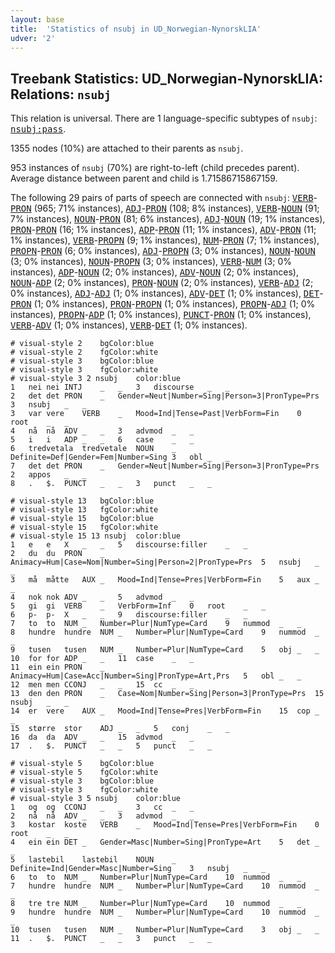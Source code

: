 ```yaml
---
layout: base
title:  'Statistics of nsubj in UD_Norwegian-NynorskLIA'
udver: '2'
---
```


## Treebank Statistics: UD_Norwegian-NynorskLIA: Relations: `nsubj`

This relation is universal.
There are 1 language-specific subtypes of `nsubj`: <tt><a href="no_nynorsklia-dep-nsubj-pass.html">nsubj:pass</a></tt>.

1355 nodes (10%) are attached to their parents as `nsubj`.

953 instances of `nsubj` (70%) are right-to-left (child precedes parent).
Average distance between parent and child is 1.71586715867159.

The following 29 pairs of parts of speech are connected with `nsubj`: <tt><a href="no_nynorsklia-pos-VERB.html">VERB</a></tt>-<tt><a href="no_nynorsklia-pos-PRON.html">PRON</a></tt> (965; 71% instances), <tt><a href="no_nynorsklia-pos-ADJ.html">ADJ</a></tt>-<tt><a href="no_nynorsklia-pos-PRON.html">PRON</a></tt> (108; 8% instances), <tt><a href="no_nynorsklia-pos-VERB.html">VERB</a></tt>-<tt><a href="no_nynorsklia-pos-NOUN.html">NOUN</a></tt> (91; 7% instances), <tt><a href="no_nynorsklia-pos-NOUN.html">NOUN</a></tt>-<tt><a href="no_nynorsklia-pos-PRON.html">PRON</a></tt> (81; 6% instances), <tt><a href="no_nynorsklia-pos-ADJ.html">ADJ</a></tt>-<tt><a href="no_nynorsklia-pos-NOUN.html">NOUN</a></tt> (19; 1% instances), <tt><a href="no_nynorsklia-pos-PRON.html">PRON</a></tt>-<tt><a href="no_nynorsklia-pos-PRON.html">PRON</a></tt> (16; 1% instances), <tt><a href="no_nynorsklia-pos-ADP.html">ADP</a></tt>-<tt><a href="no_nynorsklia-pos-PRON.html">PRON</a></tt> (11; 1% instances), <tt><a href="no_nynorsklia-pos-ADV.html">ADV</a></tt>-<tt><a href="no_nynorsklia-pos-PRON.html">PRON</a></tt> (11; 1% instances), <tt><a href="no_nynorsklia-pos-VERB.html">VERB</a></tt>-<tt><a href="no_nynorsklia-pos-PROPN.html">PROPN</a></tt> (9; 1% instances), <tt><a href="no_nynorsklia-pos-NUM.html">NUM</a></tt>-<tt><a href="no_nynorsklia-pos-PRON.html">PRON</a></tt> (7; 1% instances), <tt><a href="no_nynorsklia-pos-PROPN.html">PROPN</a></tt>-<tt><a href="no_nynorsklia-pos-PRON.html">PRON</a></tt> (6; 0% instances), <tt><a href="no_nynorsklia-pos-ADJ.html">ADJ</a></tt>-<tt><a href="no_nynorsklia-pos-PROPN.html">PROPN</a></tt> (3; 0% instances), <tt><a href="no_nynorsklia-pos-NOUN.html">NOUN</a></tt>-<tt><a href="no_nynorsklia-pos-NOUN.html">NOUN</a></tt> (3; 0% instances), <tt><a href="no_nynorsklia-pos-NOUN.html">NOUN</a></tt>-<tt><a href="no_nynorsklia-pos-PROPN.html">PROPN</a></tt> (3; 0% instances), <tt><a href="no_nynorsklia-pos-VERB.html">VERB</a></tt>-<tt><a href="no_nynorsklia-pos-NUM.html">NUM</a></tt> (3; 0% instances), <tt><a href="no_nynorsklia-pos-ADP.html">ADP</a></tt>-<tt><a href="no_nynorsklia-pos-NOUN.html">NOUN</a></tt> (2; 0% instances), <tt><a href="no_nynorsklia-pos-ADV.html">ADV</a></tt>-<tt><a href="no_nynorsklia-pos-NOUN.html">NOUN</a></tt> (2; 0% instances), <tt><a href="no_nynorsklia-pos-NOUN.html">NOUN</a></tt>-<tt><a href="no_nynorsklia-pos-ADP.html">ADP</a></tt> (2; 0% instances), <tt><a href="no_nynorsklia-pos-PRON.html">PRON</a></tt>-<tt><a href="no_nynorsklia-pos-NOUN.html">NOUN</a></tt> (2; 0% instances), <tt><a href="no_nynorsklia-pos-VERB.html">VERB</a></tt>-<tt><a href="no_nynorsklia-pos-ADJ.html">ADJ</a></tt> (2; 0% instances), <tt><a href="no_nynorsklia-pos-ADJ.html">ADJ</a></tt>-<tt><a href="no_nynorsklia-pos-ADJ.html">ADJ</a></tt> (1; 0% instances), <tt><a href="no_nynorsklia-pos-ADV.html">ADV</a></tt>-<tt><a href="no_nynorsklia-pos-DET.html">DET</a></tt> (1; 0% instances), <tt><a href="no_nynorsklia-pos-DET.html">DET</a></tt>-<tt><a href="no_nynorsklia-pos-PRON.html">PRON</a></tt> (1; 0% instances), <tt><a href="no_nynorsklia-pos-PRON.html">PRON</a></tt>-<tt><a href="no_nynorsklia-pos-PROPN.html">PROPN</a></tt> (1; 0% instances), <tt><a href="no_nynorsklia-pos-PROPN.html">PROPN</a></tt>-<tt><a href="no_nynorsklia-pos-ADJ.html">ADJ</a></tt> (1; 0% instances), <tt><a href="no_nynorsklia-pos-PROPN.html">PROPN</a></tt>-<tt><a href="no_nynorsklia-pos-ADP.html">ADP</a></tt> (1; 0% instances), <tt><a href="no_nynorsklia-pos-PUNCT.html">PUNCT</a></tt>-<tt><a href="no_nynorsklia-pos-PRON.html">PRON</a></tt> (1; 0% instances), <tt><a href="no_nynorsklia-pos-VERB.html">VERB</a></tt>-<tt><a href="no_nynorsklia-pos-ADV.html">ADV</a></tt> (1; 0% instances), <tt><a href="no_nynorsklia-pos-VERB.html">VERB</a></tt>-<tt><a href="no_nynorsklia-pos-DET.html">DET</a></tt> (1; 0% instances).


~~~ conllu
# visual-style 2	bgColor:blue
# visual-style 2	fgColor:white
# visual-style 3	bgColor:blue
# visual-style 3	fgColor:white
# visual-style 3 2 nsubj	color:blue
1	nei	nei	INTJ	_	_	3	discourse	_	_
2	det	det	PRON	_	Gender=Neut|Number=Sing|Person=3|PronType=Prs	3	nsubj	_	_
3	var	vere	VERB	_	Mood=Ind|Tense=Past|VerbForm=Fin	0	root	_	_
4	nå	nå	ADV	_	_	3	advmod	_	_
5	i	i	ADP	_	_	6	case	_	_
6	tredvetala	tredvetale	NOUN	_	Definite=Def|Gender=Fem|Number=Sing	3	obl	_	_
7	det	det	PRON	_	Gender=Neut|Number=Sing|Person=3|PronType=Prs	2	appos	_	_
8	.	$.	PUNCT	_	_	3	punct	_	_

~~~


~~~ conllu
# visual-style 13	bgColor:blue
# visual-style 13	fgColor:white
# visual-style 15	bgColor:blue
# visual-style 15	fgColor:white
# visual-style 15 13 nsubj	color:blue
1	e	e	X	_	_	5	discourse:filler	_	_
2	du	du	PRON	_	Animacy=Hum|Case=Nom|Number=Sing|Person=2|PronType=Prs	5	nsubj	_	_
3	må	måtte	AUX	_	Mood=Ind|Tense=Pres|VerbForm=Fin	5	aux	_	_
4	nok	nok	ADV	_	_	5	advmod	_	_
5	gi	gi	VERB	_	VerbForm=Inf	0	root	_	_
6	p-	p-	X	_	_	9	discourse:filler	_	_
7	to	to	NUM	_	Number=Plur|NumType=Card	9	nummod	_	_
8	hundre	hundre	NUM	_	Number=Plur|NumType=Card	9	nummod	_	_
9	tusen	tusen	NUM	_	Number=Plur|NumType=Card	5	obj	_	_
10	for	for	ADP	_	_	11	case	_	_
11	ein	ein	PRON	_	Animacy=Hum|Case=Acc|Number=Sing|PronType=Art,Prs	5	obl	_	_
12	men	men	CCONJ	_	_	15	cc	_	_
13	den	den	PRON	_	Case=Nom|Number=Sing|Person=3|PronType=Prs	15	nsubj	_	_
14	er	vere	AUX	_	Mood=Ind|Tense=Pres|VerbForm=Fin	15	cop	_	_
15	større	stor	ADJ	_	_	5	conj	_	_
16	da	da	ADV	_	_	15	advmod	_	_
17	.	$.	PUNCT	_	_	5	punct	_	_

~~~


~~~ conllu
# visual-style 5	bgColor:blue
# visual-style 5	fgColor:white
# visual-style 3	bgColor:blue
# visual-style 3	fgColor:white
# visual-style 3 5 nsubj	color:blue
1	og	og	CCONJ	_	_	3	cc	_	_
2	nå	nå	ADV	_	_	3	advmod	_	_
3	kostar	koste	VERB	_	Mood=Ind|Tense=Pres|VerbForm=Fin	0	root	_	_
4	ein	ein	DET	_	Gender=Masc|Number=Sing|PronType=Art	5	det	_	_
5	lastebil	lastebil	NOUN	_	Definite=Ind|Gender=Masc|Number=Sing	3	nsubj	_	_
6	to	to	NUM	_	Number=Plur|NumType=Card	10	nummod	_	_
7	hundre	hundre	NUM	_	Number=Plur|NumType=Card	10	nummod	_	_
8	tre	tre	NUM	_	Number=Plur|NumType=Card	10	nummod	_	_
9	hundre	hundre	NUM	_	Number=Plur|NumType=Card	10	nummod	_	_
10	tusen	tusen	NUM	_	Number=Plur|NumType=Card	3	obj	_	_
11	.	$.	PUNCT	_	_	3	punct	_	_

~~~


